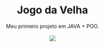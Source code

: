 <h1 align="center">Jogo da Velha</h1>

<div align="center">Meu primeiro projeto em JAVA + POO.</div><br/>
<div align="center">
<img src="https://user-images.githubusercontent.com/108988003/187510146-b864b1c1-28ec-4a81-be3a-3767dfe5f0d7.png"/>
</div>
